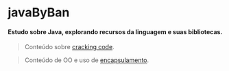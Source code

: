 # javaByBan
#### Estudo sobre Java, explorando recursos da linguagem e suas bibliotecas.

>Conteúdo sobre [cracking code](TesteCrackingCode.java).

>Conteúdo de OO e uso de [encapsulamento](Registros/RegistroTeste.java).
